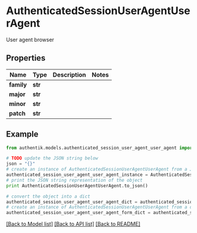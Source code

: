 # AuthenticatedSessionUserAgentUserAgent

User agent browser

## Properties
Name | Type | Description | Notes
------------ | ------------- | ------------- | -------------
**family** | **str** |  | 
**major** | **str** |  | 
**minor** | **str** |  | 
**patch** | **str** |  | 

## Example

```python
from authentik.models.authenticated_session_user_agent_user_agent import AuthenticatedSessionUserAgentUserAgent

# TODO update the JSON string below
json = "{}"
# create an instance of AuthenticatedSessionUserAgentUserAgent from a JSON string
authenticated_session_user_agent_user_agent_instance = AuthenticatedSessionUserAgentUserAgent.from_json(json)
# print the JSON string representation of the object
print AuthenticatedSessionUserAgentUserAgent.to_json()

# convert the object into a dict
authenticated_session_user_agent_user_agent_dict = authenticated_session_user_agent_user_agent_instance.to_dict()
# create an instance of AuthenticatedSessionUserAgentUserAgent from a dict
authenticated_session_user_agent_user_agent_form_dict = authenticated_session_user_agent_user_agent.from_dict(authenticated_session_user_agent_user_agent_dict)
```
[[Back to Model list]](../README.md#documentation-for-models) [[Back to API list]](../README.md#documentation-for-api-endpoints) [[Back to README]](../README.md)


